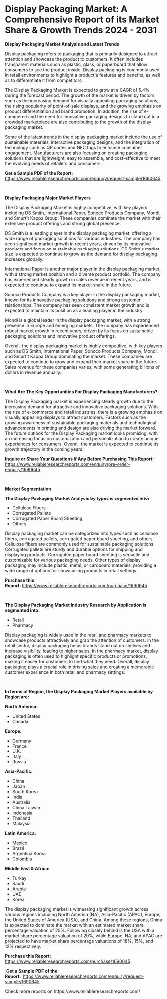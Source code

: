 <p><h1>Display Packaging Market: A Comprehensive Report of its Market Share & Growth Trends 2024 - 2031</h1></p><p><strong>Display Packaging Market Analysis and Latest Trends</strong></p>
<p><p>Display packaging refers to packaging that is primarily designed to attract attention and showcase the product to customers. It often includes transparent materials such as plastic, glass, or paperboard that allow consumers to see the product inside. Display packaging is commonly used in retail environments to highlight a product's features and benefits, as well as to differentiate it from competitors.</p><p>The Display Packaging Market is expected to grow at a CAGR of 5.4% during the forecast period. The growth of the market is driven by factors such as the increasing demand for visually appealing packaging solutions, the rising popularity of point-of-sale displays, and the growing emphasis on product differentiation and brand promotion. In addition, the rise of e-commerce and the need for innovative packaging designs to stand out in a crowded marketplace are also contributing to the growth of the display packaging market.</p><p>Some of the latest trends in the display packaging market include the use of sustainable materials, interactive packaging designs, and the integration of technology such as QR codes and NFC tags to enhance consumer engagement. Manufacturers are also focusing on creating packaging solutions that are lightweight, easy to assemble, and cost-effective to meet the evolving needs of retailers and consumers.</p></p>
<p><strong>Get a Sample PDF of the Report:&nbsp;</strong> <a href="https://www.reliableresearchreports.com/enquiry/request-sample/1690645">https://www.reliableresearchreports.com/enquiry/request-sample/1690645</a></p>
<p>&nbsp;</p>
<p><strong>Display Packaging Major Market Players</strong></p>
<p><p>The Display Packaging Market is highly competitive, with key players including DS Smith, International Paper, Sonoco Products Company, Mondi, and Smurfit Kappa Group. These companies dominate the market with their extensive product offerings and strong global presence.</p><p>DS Smith is a leading player in the display packaging market, offering a wide range of packaging solutions for various industries. The company has seen significant market growth in recent years, driven by its innovative products and focus on sustainable packaging solutions. DS Smith's market size is expected to continue to grow as the demand for display packaging increases globally.</p><p>International Paper is another major player in the display packaging market, with a strong market position and a diverse product portfolio. The company has experienced steady growth in sales revenue in recent years, and is expected to continue to expand its market share in the future.</p><p>Sonoco Products Company is a key player in the display packaging market, known for its innovative packaging solutions and strong customer relationships. The company has seen consistent market growth and is expected to maintain its position as a leading player in the industry.</p><p>Mondi is a global leader in the display packaging market, with a strong presence in Europe and emerging markets. The company has experienced robust market growth in recent years, driven by its focus on sustainable packaging solutions and innovative product offerings.</p><p>Overall, the display packaging market is highly competitive, with key players such as DS Smith, International Paper, Sonoco Products Company, Mondi, and Smurfit Kappa Group dominating the market. These companies are expected to continue to grow and expand their market share in the future. Sales revenue for these companies varies, with some generating billions of dollars in revenue annually.</p></p>
<p>&nbsp;</p>
<p><strong>What Are The Key Opportunities For Display Packaging Manufacturers?</strong></p>
<p><p>The Display Packaging market is experiencing steady growth due to the increasing demand for attractive and innovative packaging solutions. With the rise of e-commerce and retail industries, there is a growing emphasis on visually appealing displays to attract customers. Factors such as the growing awareness of sustainable packaging materials and technological advancements in printing and design are also driving the market forward. The future outlook for the Display Packaging market looks promising, with an increasing focus on customization and personalization to create unique experiences for consumers. Overall, the market is expected to continue its growth trajectory in the coming years.</p></p>
<p><strong>Inquire or Share Your Questions If Any Before Purchasing This Report:</strong> <a href="https://www.reliableresearchreports.com/enquiry/pre-order-enquiry/1690645">https://www.reliableresearchreports.com/enquiry/pre-order-enquiry/1690645</a></p>
<p>&nbsp;</p>
<p><strong>Market Segmentation</strong></p>
<p><strong>The Display Packaging Market Analysis by types is segmented into:</strong></p>
<p><ul><li>Cellulose Fibers</li><li>Corrugated Pallets</li><li>Corrugated Paper Board Sheeting</li><li>Others</li></ul></p>
<p><p>Display packaging market can be categorized into types such as cellulose fibers, corrugated pallets, corrugated paper board sheeting, and others. Cellulose fibers are commonly used for sustainable packaging solutions. Corrugated pallets are sturdy and durable options for shipping and displaying products. Corrugated paper board sheeting is versatile and customizable for various packaging needs. Other types of display packaging may include plastic, metal, or cardboard materials, providing a wide range of options for showcasing products in retail settings.</p></p>
<p><strong>Purchase this Report:&nbsp;</strong><a href="https://www.reliableresearchreports.com/purchase/1690645">https://www.reliableresearchreports.com/purchase/1690645</a></p>
<p>&nbsp;</p>
<p><strong>The Display Packaging Market Industry Research by Application is segmented into:</strong></p>
<p><ul><li>Retail</li><li>Pharmacy</li></ul></p>
<p><p>Display packaging is widely used in the retail and pharmacy markets to showcase products attractively and grab the attention of customers. In the retail sector, display packaging helps brands stand out on shelves and increase visibility, leading to higher sales. In the pharmacy market, display packaging is often used to highlight specific products or promotions, making it easier for customers to find what they need. Overall, display packaging plays a crucial role in driving sales and creating a memorable customer experience in both retail and pharmacy settings.</p></p>
<p>&nbsp;</p>
<p><strong>In terms of Region, the Display Packaging Market Players available by Region are:</strong></p>
<p>
    <p> <strong> North America: </strong>
        <ul>
            <li>United States</li>
            <li>Canada</li>
        </ul>
        </p> 
    <p> <strong> Europe: </strong>
        <ul>
            <li>Germany</li>
            <li>France</li>
            <li>U.K.</li>
            <li>Italy</li>
            <li>Russia</li>
        </ul>
        </p> 
    <p> <strong> Asia-Pacific: </strong>
        <ul>
            <li>China</li>
            <li>Japan</li>
            <li>South Korea</li>
            <li>India</li>
            <li>Australia</li>
            <li>China Taiwan</li>
            <li>Indonesia</li>
            <li>Thailand</li>
            <li>Malaysia</li>
        </ul>
        </p> 
    <p> <strong> Latin America: </strong>
        <ul>
            <li>Mexico</li>
            <li>Brazil</li>
            <li>Argentina Korea</li>
            <li>Colombia</li>
        </ul>
        </p> 
    <p> <strong> Middle East & Africa: </strong>
        <ul>
            <li>Turkey</li>
            <li>Saudi</li>
            <li>Arabia</li>
            <li>UAE</li>
            <li>Korea</li>
        </ul>
    </p>
    </p>
<p><p>The display packaging market is witnessing significant growth across various regions including North America (NA), Asia-Pacific (APAC), Europe, the United States of America (USA), and China. Among these regions, China is expected to dominate the market with an estimated market share percentage valuation of 25%. Following closely behind is the USA with a market share percentage valuation of 20%, while Europe, NA, and APAC are projected to have market share percentage valuations of 18%, 15%, and 12% respectively.</p></p>
<p><strong>Purchase this Report: </strong><a href="https://www.reliableresearchreports.com/purchase/1690645">https://www.reliableresearchreports.com/purchase/1690645</a></p>
<p>&nbsp;<strong>Get a Sample PDF of the Report:&nbsp;&nbsp;</strong><a href="https://www.reliableresearchreports.com/enquiry/request-sample/1690645">https://www.reliableresearchreports.com/enquiry/request-sample/1690645</a></p>
<p><strong></strong></p>
<p>Check more reports on https://www.reliableresearchreports.com/</p>